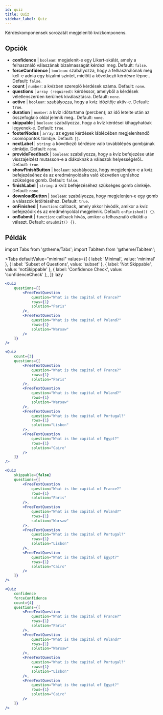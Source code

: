 ```yaml
---
id: quiz 
title: Quiz
sidebar_label: Quiz
---
```


Kérdéskomponensek sorozatát megjelenítő kvízkomponens.

## Opciók

* __confidence__ | `boolean`: megjelenít-e egy Likert-skálát, amely a felhasználó válaszának bizalmasságát kérdezi meg. Default: `false`.
* __forceConfidence__ | `boolean`: szabályozza, hogy a felhasználónak meg kell-e adnia egy bizalmi szintet, mielőtt a következő kérdésre lépne.. Default: `false`.
* __count__ | `number`: a kvízben szereplő kérdések száma. Default: `none`.
* __questions__ | `array (required)`: kérdéssor, amelyből a kérdések véletlenszerűen kerülnek kiválasztásra. Default: `none`.
* __active__ | `boolean`: szabályozza, hogy a kvíz időzítője aktív-e. Default: `true`.
* __duration__ | `number`: a kvíz időtartama (percben); az idő letelte után az összefoglaló oldal jelenik meg.. Default: `none`.
* __skippable__ | `boolean`: szabályozza, hogy a kvíz kérdései kihagyhatóak legyenek-e. Default: `true`.
* __footerNodes__ | `array`: az egyes kérdések láblécében megjelenítendő csomópontok tömbje. Default: `[]`.
* __nextLabel__ | `string`: a következő kérdésre való továbblépés gombjának címkéje. Default: `none`.
* __provideFeedback__ | `boolean`: szabályozza, hogy a kvíz befejezése után visszajelzést mutasson-e a diákoknak a válaszok helyességéről.. Default: `true`.
* __showFinishButton__ | `boolean`: szabályozza, hogy megjelenjen-e a kvíz befejezéséhez és az eredményoldalra való közvetlen ugráshoz szükséges gomb. Default: `false`.
* __finishLabel__ | `string`: a kvíz befejezéséhez szükséges gomb címkéje. Default: `none`.
* __downloadButton__ | `boolean`: szabályozza, hogy megjelenjen-e egy gomb a válaszok letöltéséhez. Default: `true`.
* __onFinished__ | `function`: callback, amely akkor hívódik, amikor a kvíz befejeződik és az eredményoldal megjelenik. Default: `onFinished() {}`.
* __onSubmit__ | `function`: callback hívás, amikor a felhasználó elküldi a választ. Default: `onSubmit() {}`.


## Példák

import Tabs from '@theme/Tabs';
import TabItem from '@theme/TabItem';

<Tabs
    defaultValue="minimal"
    values={[
        { label: 'Minimal', value: 'minimal' },
        { label: 'Subset of Questions', value: 'subset' },
        { label: 'Not Skippable', value: 'notSkippable' },
        { label: 'Confidence Check', value: 'confidenceCheck' },,
    ]}
    lazy
>

<TabItem value="minimal">

```jsx live
<Quiz
    questions={[
        <FreeTextQuestion 
            question="What is the capital of France?" 
            rows={1} 
            solution="Paris" 
        />,
        <FreeTextQuestion 
            question="What is the capital of Poland?" 
            rows={1} 
            solution="Warsaw" 
        />
    ]}
/>
```
</TabItem>

<TabItem value="subset">

```jsx live
<Quiz
    count={3}
    questions={[
        <FreeTextQuestion 
            question="What is the capital of France?" 
            rows={1} 
            solution="Paris" 
        />,
        <FreeTextQuestion 
            question="What is the capital of Poland?" 
            rows={1} 
            solution="Warsaw" 
        />,
        <FreeTextQuestion 
            question="What is the capital of Portugal?" 
            rows={1} 
            solution="Lisbon" 
        />,     
        <FreeTextQuestion 
            question="What is the capital of Egypt?" 
            rows={1} 
            solution="Cairo" 
        />
    ]}
/>
```
</TabItem>

<TabItem value="notSkippable" >

```jsx live
<Quiz
    skippable={false}
    questions={[
        <FreeTextQuestion 
            question="What is the capital of France?" 
            rows={1} 
            solution="Paris" 
        />,
        <FreeTextQuestion 
            question="What is the capital of Poland?" 
            rows={1} 
            solution="Warsaw" 
        />,
        <FreeTextQuestion 
            question="What is the capital of Portugal?" 
            rows={1} 
            solution="Lisbon" 
        />,     
        <FreeTextQuestion 
            question="What is the capital of Egypt?" 
            rows={1} 
            solution="Cairo" 
        />
    ]}
/>
```
</TabItem>

<TabItem value="confidenceCheck">

```jsx live
<Quiz
    confidence
    forceConfidence
    count={4}
    questions={[
        <FreeTextQuestion 
            question="What is the capital of France?" 
            rows={1} 
            solution="Paris" 
        />,
        <FreeTextQuestion 
            question="What is the capital of Poland?" 
            rows={1} 
            solution="Warsaw" 
        />,
        <FreeTextQuestion 
            question="What is the capital of Portugal?" 
            rows={1} 
            solution="Lisbon" 
        />,     
        <FreeTextQuestion 
            question="What is the capital of Egypt?" 
            rows={1} 
            solution="Cairo" 
        />
    ]}
/>
```
</TabItem>

</Tabs>
